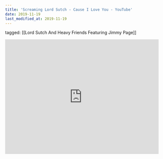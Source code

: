 ```yaml
---
title: 'Screaming Lord Sutch - Cause I Love You - YouTube'
date: 2019-11-19
last_modified_at: 2019-11-19
---
```

tagged: [[Lord Sutch And Heavy Friends Featuring Jimmy Page]]
<iframe allow="accelerometer; autoplay; clipboard-write; encrypted-media; gyroscope; picture-in-picture" allowfullscreen="" frameborder="0" height="375" id="youtube_iframe" src="https://www.youtube.com/embed/-6QWIa-UXx8?feature=oembed&amp;enablejsapi=1&amp;origin=https://safe.txmblr.com&amp;wmode=opaque" width="500"></iframe>